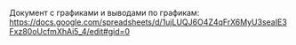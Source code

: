 Документ с графиками и выводами по графикам: https://docs.google.com/spreadsheets/d/1ujLUQJ6O4Z4qFrX6MyU3seaIE3Fxz80oUcfmXhAi5_4/edit#gid=0